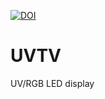 [![DOI](https://zenodo.org/badge/225283253.svg)](https://zenodo.org/badge/latestdoi/225283253)

# UVTV
UV/RGB LED display
